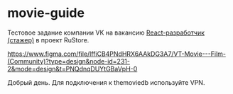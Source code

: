 # movie-guide

Тестовое задание компании VK на вакансию [React-разработчик (стажер)](https://www.vseti.app/vakansii/fhdjfdfdjfd7fdidfhdfjd) в проект RuStore.

https://www.figma.com/file/lffiCB4PNdHRX6AAkDG3A7/VT-Movie---Film-(Community)?type=design&node-id=231-2&mode=design&t=PNQdnqDUYtGBaVpH-0

Добрый день. Для подключения к themoviedb используйте VPN.

